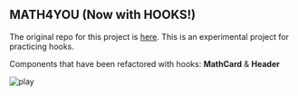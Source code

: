 ## MATH4YOU (Now with HOOKS!)
The original repo for this project is [here](https://github.com/kaylaewood/math4you).
This is an experimental project for practicing hooks.

Components that have been refactored with hooks: **MathCard** & **Header**  


![play](https://media.giphy.com/media/lSClnBHdPka1IILgl7/giphy.gif)



